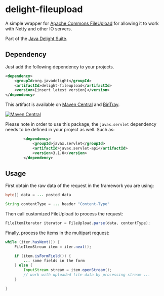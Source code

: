 
# delight-fileupload

A simple wrapper for [Apache Commons FileUpload](https://commons.apache.org/proper/commons-fileupload/) for allowing it 
to work with Netty and other IO servers.

Part of the [Java Delight Suite](http://javadelight.org).

## Dependency

Just add the following dependency to your projects.

```xml
<dependency>
    <groupId>org.javadelight</groupId>
    <artifactId>delight-fileupload</artifactId>
    <version>[insert latest version]</version>
</dependency>
```

This artifact is available on [Maven Central](https://search.maven.org/#search%7Cga%7C1%7Cdelight-fileupload) and 
[BinTray](https://bintray.com/javadelight/javadelight/delight-fileupload).

[![Maven Central](https://img.shields.io/maven-central/v/org.javadelight/delight-fileupload.svg)](https://search.maven.org/#search%7Cga%7C1%7Cdelight-fileupload)

Please note in order to use this package, the `javax.servlet` dependency needs to be defined in your project as well. Such as:

```xml
		<dependency>
			<groupId>javax.servlet</groupId>
			<artifactId>javax.servlet-api</artifactId>
			<version>3.1.0</version>
		</dependency>
```


## Usage

First obtain the raw data of the request in the framework you are using:

```java
byte[] data = ... posted data

String contentType = ... header "Content-Type"
```
    
Then call customized FileUpload to process the request:    
    
```java
FileItemIterator iterator = FileUpload.parse(data, contentType);
```

Finally, process the items in the multipart request:

```java
while (iter.hasNext()) {
    FileItemStream item = iter.next();

    if (item.isFormField()) {
        ... some fields in the form
    } else {
        InputStream stream = item.openStream();
        // work with uploaded file data by processing stream ...
    }

}
```




